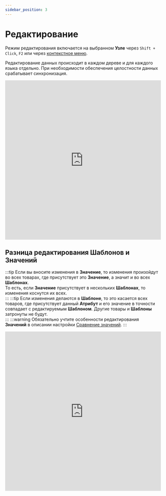 ```yaml
---
sidebar_position: 3
---
```


# Редактирование
Режим редактирования включается на выбранном **Узле** через `Shift + Click`, `F2` или через [контекстное меню](/module-features/context-menu.md).

Редактирование данных происходит в каждом дереве и для каждого языка отдельно. При необходимости обеспечения целостности данных срабатывает синхронизация.

<iframe width="100%" height="515" src="https://www.youtube.com/embed/jBcowwJZlPY" title="YouTube video player" frameborder="0" allow="accelerometer; autoplay; clipboard-write; encrypted-media; gyroscope; picture-in-picture" allowfullscreen></iframe>

## Разница редактирования **Шаблонов** и **Значений**  

:::tip
Если вы вносите изменения в **Значение**, то изменения произойдут во всех товарах, где присутствует это **Значение**, а значит и во всех **Шаблонах**.  
То есть, если **Значение** присутствует в нескольких **Шаблонах**, то изменения коснутся их всех.  
:::
:::tip
Если изменения делаются в **Шаблоне**, то это касается всех товаров, где присутствует данный **Атрибут** и его значение в точности совпадает с редактируемым **Шаблоном**. Другие товары и **Шаблоны** затронуты не будут.  
:::
:::warning
Обязательно учтите особенности редактирования **Значений** в описании настройки [Сравнение значений](/settings/comparison.md).
:::

<iframe width="100%" height="515" src="https://www.youtube.com/embed/_K9NL4JgAdw" title="YouTube video player" frameborder="0" allow="accelerometer; autoplay; clipboard-write; encrypted-media; gyroscope; picture-in-picture" allowfullscreen></iframe>
